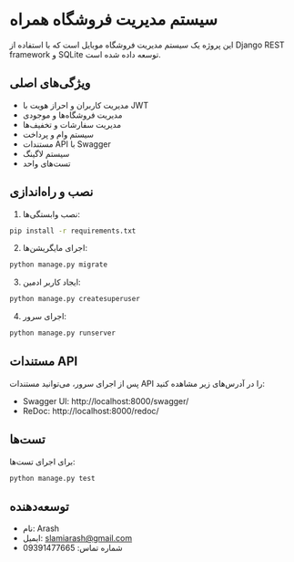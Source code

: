 # سیستم مدیریت فروشگاه همراه

این پروژه یک سیستم مدیریت فروشگاه موبایل است که با استفاده از Django REST framework و SQLite توسعه داده شده است.

## ویژگی‌های اصلی

- مدیریت کاربران و احراز هویت با JWT
- مدیریت فروشگاه‌ها و موجودی
- مدیریت سفارشات و تخفیف‌ها
- سیستم وام و پرداخت
- مستندات API با Swagger
- سیستم لاگینگ
- تست‌های واحد

## نصب و راه‌اندازی

1. نصب وابستگی‌ها:
```bash
pip install -r requirements.txt
```

2. اجرای مایگریشن‌ها:
```bash
python manage.py migrate
```

3. ایجاد کاربر ادمین:
```bash
python manage.py createsuperuser
```

4. اجرای سرور:
```bash
python manage.py runserver
```

## مستندات API

پس از اجرای سرور، می‌توانید مستندات API را در آدرس‌های زیر مشاهده کنید:
- Swagger UI: http://localhost:8000/swagger/
- ReDoc: http://localhost:8000/redoc/

## تست‌ها

برای اجرای تست‌ها:
```bash
python manage.py test
```

## توسعه‌دهنده

- نام: Arash
- ایمیل: slamiarash@gmail.com
- شماره تماس: 09391477665
